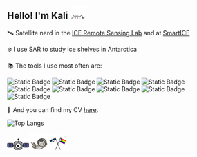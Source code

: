 ## Hello! I'm Kali <img src="./cat.gif" width="7%" height="7%"/>

🛰️ Satellite nerd in the [ICE Remote Sensing Lab](https://www.icelab.ca/) and at [SmartICE](https://smartice.org/)
   
   ❄️ I use SAR to study ice shelves in Antarctica
  
📚 The tools I use most often are:
  
  ![Static Badge](https://img.shields.io/badge/Python-F0F0F0?style=for-the-badge&logo=python&logoColor=ffde57)
  ![Static Badge](https://img.shields.io/badge/qgis-F0F0F0?style=for-the-badge&logo=qgis&logoColor=3BAF29)
![Static Badge](https://img.shields.io/badge/arcgis-F0F0F0?style=for-the-badge&logo=arcgis&logoColor=%232C7AC3)
![Static Badge](https://img.shields.io/badge/pandas-F0F0F0?style=for-the-badge&logo=pandas&logoColor=150458)
![Static Badge](https://img.shields.io/badge/geopandas-F0F0F0?style=for-the-badge&logo=geopandas&logoColor=139C5A)
![Static Badge](https://img.shields.io/badge/google%20earth%20engine-F0F0F0?style=for-the-badge&logo=google%20earth%20engine&logoColor=%234285F4)
![Static Badge](https://img.shields.io/badge/javascript-F0F0F0?style=for-the-badge&logo=javascript&logoColor=%23F7DF1E)
![Static Badge](https://img.shields.io/badge/bash-F0F0F0?style=for-the-badge&logo=gnu%20bash&logoColor=293137)
![Static Badge](https://img.shields.io/badge/anaconda-F0F0F0?style=for-the-badge&logo=anaconda&logoColor=3BAF29)

📄 And you can find my CV [here](KaliMcDougall_CV.pdf).
  
  ![Top Langs](https://github-readme-stats.vercel.app/api/top-langs/?username=kalimcdougall&layout=compact)  
  
  <img src="./nyan_satellite.gif" width="10%" height="10%"/><img src="./space_cat.gif" width="9%" height="9%"/><img src="./flags.gif" width="8%" height="8%"/>
